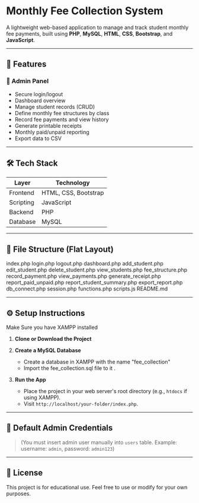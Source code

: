 # Monthly Fee Collection System

A lightweight web-based application to manage and track student monthly fee payments, built using **PHP**, **MySQL**, **HTML**, **CSS**, **Bootstrap**, and **JavaScript**.

---

## 📌 Features

### 👤 Admin Panel
- Secure login/logout
- Dashboard overview
- Manage student records (CRUD)
- Define monthly fee structures by class
- Record fee payments and view history
- Generate printable receipts
- Monthly paid/unpaid reporting
- Export data to CSV

---

## 🛠️ Tech Stack

| Layer       | Technology            |
|-------------|------------------------|
| Frontend    | HTML, CSS, Bootstrap   |
| Scripting   | JavaScript             |
| Backend     | PHP                    |
| Database    | MySQL                  |

---

## 📂 File Structure (Flat Layout)

index.php
login.php
logout.php
dashboard.php
add_student.php
edit_student.php
delete_student.php
view_students.php
fee_structure.php
record_payment.php
view_payments.php
generate_receipt.php
report_paid_unpaid.php
report_student_summary.php
export_report.php
db_connect.php
session.php
functions.php
scripts.js
README.md


---

## ⚙️ Setup Instructions
Make Sure you have XAMPP installed

1. **Clone or Download the Project**

2. **Create a MySQL Database**
   - Create a database in XAMPP with the name "fee_collection"
   - Import the fee_collection.sql file to it .



3. **Run the App**
   - Place the project in your web server's root directory (e.g., `htdocs` if using XAMPP).
   - Visit `http://localhost/your-folder/index.php`.

---

## 🔐 Default Admin Credentials

> (You must insert admin user manually into `users` table. Example: username: `admin`, password: `admin123`)

---

## 📄 License

This project is for educational use. Feel free to use or modify for your own purposes.
